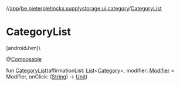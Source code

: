 //[app](../../index.md)/[be.pieterpletinckx.supplystorage.ui.category](index.md)/[CategoryList](-category-list.md)

# CategoryList

[androidJvm]\

@[Composable](https://developer.android.com/reference/kotlin/androidx/compose/runtime/Composable.html)

fun [CategoryList](-category-list.md)(affirmationList: [List](https://kotlinlang.org/api/latest/jvm/stdlib/kotlin.collections/-list/index.html)&lt;[Category](../be.pieterpletinckx.supplystorage.data/-category/index.md)&gt;, modifier: [Modifier](https://developer.android.com/reference/kotlin/androidx/compose/ui/Modifier.html) = Modifier, onClick: ([String](https://kotlinlang.org/api/latest/jvm/stdlib/kotlin/-string/index.html)) -&gt; [Unit](https://kotlinlang.org/api/latest/jvm/stdlib/kotlin/-unit/index.html))
